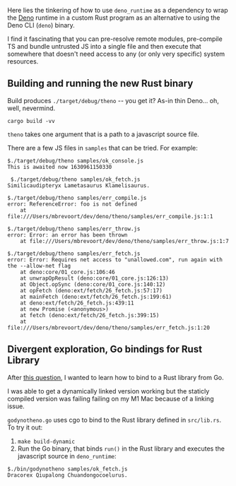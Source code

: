 Here lies the tinkering of how to use `deno_runtime` as a dependency to wrap the [Deno](https://deno.land/) runtime in a custom Rust program as an alternative to using the Deno CLI (`deno`) binary. 

I find it fascinating that you can pre-resolve remote modules, pre-compile TS and bundle untrusted JS into a single file and then execute that somewhere that doesn't need access to any (or only very specific) system resources.

## Building and running the new Rust binary

Build produces `./target/debug/theno` -- you get it? As-in thin Deno... oh, well, nevermind.
```
cargo build -vv
```

`theno` takes one argument that is a path to a javascript source file. 

There are a few JS files in `samples` that can be tried. For example:

```
$./target/debug/theno samples/ok_console.js
This is awaited now 1630961150330
```

```
 $./target/debug/theno samples/ok_fetch.js
Similicaudipteryx Lametasaurus Klamelisaurus.
```

```
$./target/debug/theno samples/err_compile.js
error: ReferenceError: foo is not defined
    at file:///Users/mbrevoort/dev/deno/theno/samples/err_compile.js:1:1
```

```
$./target/debug/theno samples/err_throw.js
error: Error: an error has been thrown
    at file:///Users/mbrevoort/dev/deno/theno/samples/err_throw.js:1:7
```

```
$./target/debug/theno samples/err_fetch.js
error: Error: Requires net access to "unallowed.com", run again with the --allow-net flag
    at deno:core/01_core.js:106:46
    at unwrapOpResult (deno:core/01_core.js:126:13)
    at Object.opSync (deno:core/01_core.js:140:12)
    at opFetch (deno:ext/fetch/26_fetch.js:57:17)
    at mainFetch (deno:ext/fetch/26_fetch.js:199:61)
    at deno:ext/fetch/26_fetch.js:439:11
    at new Promise (<anonymous>)
    at fetch (deno:ext/fetch/26_fetch.js:399:15)
    at file:///Users/mbrevoort/dev/deno/theno/samples/err_fetch.js:1:20
```

## Divergent exploration, Go bindings for Rust Library

After [this question](https://twitter.com/progrium/status/1435008458525397005), I wanted to learn how to bind to a Rust library from Go. 

I was able to get a dynamically linked version working but the staticly compiled version was failing failing on my M1 Mac because of a linking issue. 

`godynotheno.go` uses cgo to bind to the Rust library defined in `src/lib.rs`. To try it out:
1. `make build-dynamic`
2. Run the Go binary, that binds `run()` in the Rust library and executes the javascript source in `deno_runtime`:
```
$./bin/godynotheno samples/ok_fetch.js
Dracorex Qiupalong Chuandongocoelurus.
```